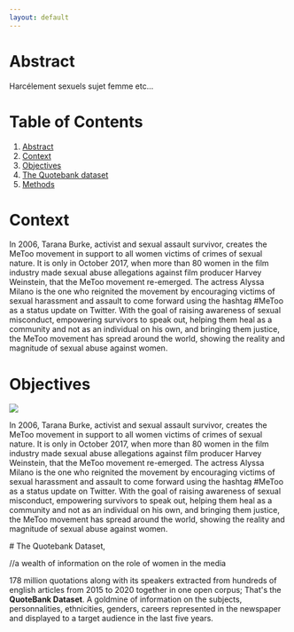 ```yaml
---
layout: default
---
```


# <a name="abstract"></a> Abstract

Harcélement sexuels sujet femme etc...


# Table of Contents
1. [Abstract](#abstract)
2. [Context](#context)
3. [Objectives](#objectives)
5. [The Quotebank dataset](#quotebank)
6. [Methods](#methods)


# <a name="context"></a> Context

In 2006, Tarana Burke, activist and sexual assault survivor, creates the MeToo movement in support to all women victims of crimes of sexual nature. It is only in October 2017, when more than 80 women in the film industry made sexual abuse allegations against film producer Harvey Weinstein, that the MeToo movement re-emerged. The actress Alyssa Milano is the one who reignited the movement by encouraging victims of sexual harassment and assault to come forward using the hashtag #MeToo as a status update on Twitter. With the goal of raising awareness of sexual misconduct, empowering survivors to speak out, helping them heal as a community and not as an individual on his own, and bringing them justice, the MeToo movement has spread around the world, showing the reality and magnitude of sexual abuse against women.

# <a name="objectives"></a> Objectives

<img src="https://3.bp.blogspot.com/-W__wiaHUjwI/Vt3Grd8df0I/AAAAAAAAA78/7xqUNj8ujtY/s1600/image02.png">
<p>In 2006, Tarana Burke, activist and sexual assault survivor, creates the MeToo movement in support to all women victims of crimes of sexual nature. It is only in October 2017, when more than 80 women in the film industry made sexual abuse allegations against film producer Harvey Weinstein, that the MeToo movement re-emerged. The actress Alyssa Milano is the one who reignited the movement by encouraging victims of sexual harassment and assault to come forward using the hashtag #MeToo as a status update on Twitter. With the goal of raising awareness of sexual misconduct, empowering survivors to speak out, helping them heal as a community and not as an individual on his own, and bringing them justice, the MeToo movement has spread around the world, showing the reality and magnitude of sexual abuse against women.</p>
# <a name="quotebank"></a> The Quotebank Dataset,

//a wealth of information on the role of women in the media

178 million quotations along with its speakers extracted from hundreds of english articles from 2015 to 2020 together in one open corpus; That's the **QuoteBank Dataset**. A goldmine of information on the subjects, personnalities, ethnicities, genders, careers represented in the newspaper and displayed to a target audience in the last five years. 

